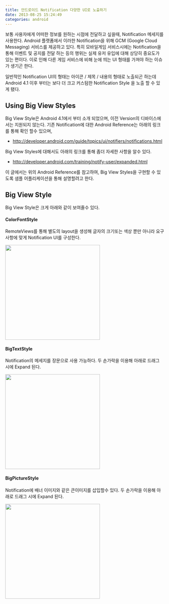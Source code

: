 ```yaml
---
title: 안드로이드 Notification 다양한 UI로 노출하기
date: 2013-08-25 15:24:49
categories: android
---
```


보통 사용자에게 어떠한 정보를 원하는 시점에 전달하고 싶을때, Notification 메세지를 사용한다. Android 플랫폼에서 이러한 Notification을 위해 GCM (Google Cloud Messaging) 서비스를 제공하고 있다.
특히 모바일게임 서비스시에는 Notification을 통해 이벤트 및 공지를 전달 하는 등의 행위는 실제 유저 유입에 대해 상당히 중요도가 있는 편이다. 이로 인해 다른 게임 서비스에 비해 눈에 띄는 UI 형태를 가져야 하는 이슈가 생기곤 한다. 

일반적인 Notification UI의 형태는 아이콘 / 제목 / 내용의 형태로 노출되곤 하는데 Android 4.1 이후 부터는 보다 더 크고 커스텀한 Notification Style 을 노출 할 수 있게 됐다.

## Using Big View Styles

Big View Style은 Android 4.1에서 부터 소개 되었으며, 이전 Version의 디바이스에서는 지원되지 않는다. 기존 Notification에 대한 Android Reference는 아래의 링크를 통해 확인 할수 있으며,

- http://developer.android.com/guide/topics/ui/notifiers/notifications.html

Big View Styles에 대해서도 아래의 링크를 통해 좀더 자세한 사항을 알수 있다.

- http://developer.android.com/training/notify-user/expanded.html

이 글에서는 위의 Android Reference를 참고하여, Big View Styles을 구현할 수 있도록 샘플 어플리케이션을 통해 설명할려고 한다.

## Big View Style

Big View Style은 크게 아래와 같이 보여줄수 있다.

#### ColorFontStyle

RemoteViews를 통해 별도의 layout을 생성해 글자의 크기또는 색상 뿐만 아니라 요구사항에 맞게 Notification UI를 구성한다.

<img src='https://lh5.googleusercontent.com/qvarc9wq75ZCMZmFjXMeZKBRDwl2eEZEJnWFBxZzzi9sLXs-FHMelqufKA-yxfSTHnqvANfCmNyYs5N9qQRj5GPT0GPuBhCleare4kvGIw89orQkCKHStWO48QTaFQ' width ='300' />

#### BigTextStyle

Notification의 메세지를 장문으로 사용 가능하다. 두 손가락을 이용해 아래로 드래그 시에 Expand 된다.

<img src='https://lh3.googleusercontent.com/W8UwEOZXbWMvONIblenO9gH9ruOowg1V0SesJ6AJbpMWG65k4-aFHeLgtsgt1Fe3GkWV310nrr59AC9dhB72Xh3CPkbL8HBinaqJo4WMATp6i4GRDYuqTjpjtq9bmg' width='300' />


#### BigPictureStyle

Notification에 배너 이미지와 같은 큰이미지를 삽입할수 있다. 두 손가락을 이용해 아래로 드래그 시에 Expand 된다.

<img src='https://lh6.googleusercontent.com/ANxP7OV9kPCsiMrqjofkI7z2TnB2qWr5AyRXLDshjjFDjm1WHNAPhMffzb0dGK6ufkMa7HP3ZT463BJvULahrVJqSAnRAnu_vSMaQBoU0u153sgm9inYKfAWlLt-mg' width='300' />

